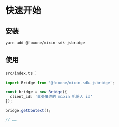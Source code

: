 # 快速开始

## 安装

```shell
yarn add @foxone/mixin-sdk-jsbridge
```

## 使用
`src/index.ts`：
```typescript
import Bridge from '@foxone/mixin-sdk-jsbridge';

const bridge = new Bridge({
  client_id: '此处填你的 mixin 机器人 id'
});

bridge.getContext();

// ……
```